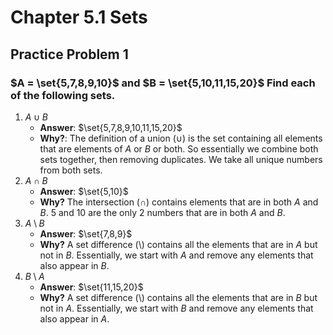 # Chapter 5.1 Sets
## Practice Problem 1

### $A = \set{5,7,8,9,10}$ and $B = \set{5,10,11,15,20}$ Find each of the following sets. 

1. $A \cup B$
    - **Answer**: $\set{5,7,8,9,10,11,15,20}$
    - **Why?**: The definition of a union ($\cup$) is the set containing all elements that are elements of $A$ or $B$ or both. So essentially we combine both sets together, then removing duplicates. We take all unique numbers from both sets.
2. $A \cap B$
    - **Answer**: $\set{5,10}$
    - **Why?** The intersection ($\cap$) contains elements that are in both $A$ and $B$. $5$ and $10$ are the only 2 numbers that are in both $A$ and $B$.
3. $A \setminus B$
    - **Answer**: $\set{7,8,9}$
    - **Why?** A set difference ($\setminus$) contains all the elements that are in $A$ but not in $B$. Essentially, we start with $A$ and remove any elements that also appear in $B$.
4. $B \setminus A$
    - **Answer**: $\set{11,15,20}$
    - **Why?** A set difference ($\setminus$) contains all the elements that are in $B$ but not in $A$. Essentially, we start with $B$ and remove any elements that also appear in $A$. 